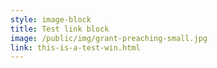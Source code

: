 ```yaml
---
style: image-block
title: Test link block
image: /public/img/grant-preaching-small.jpg
link: this-is-a-test-win.html
---
```


